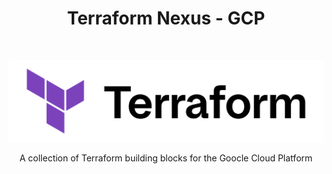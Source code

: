 <h1 align="center"> Terraform Nexus - GCP </h1> <br>
<p align="center">
  <a href="https://developer.hashicorp.com/terraform/intro">
    <picture>
      <source media="(prefers-color-scheme: dark)" srcset="_assets/Terraform_onDark.png" width="512">
      <img alt="Terraform" title="Terraform" src="_assets/Terraform_onLight.png" width="512">
    </picture>
  </a>
</p>

<p align="center">
  A collection of Terraform building blocks for the Goocle Cloud Platform
</p>